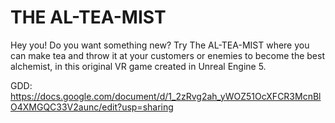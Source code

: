 # THE AL-TEA-MIST

Hey you! Do you want something new? Try The AL-TEA-MIST where you can make tea and throw it at your customers or enemies to become the best alchemist, in this original VR game created in Unreal Engine 5.
 
GDD: https://docs.google.com/document/d/1_2zRvg2ah_yWOZ51OcXFCR3McnBlO4XMGQC33V2aunc/edit?usp=sharing
